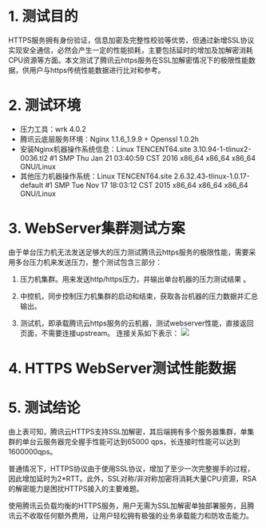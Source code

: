 # 1. 测试目的
HTTPS服务拥有身份验证，信息加密及完整性校验等优势，但通过新增SSL协议实现安全通信，必然会产生一定的性能损耗，主要包括延时的增加及加解密消耗CPU资源等方面。本文测试了腾讯云https服务在SSL加解密情况下的极限性能数据，供用户与https传统性能数据进行比对和参考。

# 2. 测试环境
- 压力工具：wrk 4.0.2
- 腾讯云底层服务环境：Nginx 1.1.6_1.9.9 + Openssl 1.0.2h
- 安装Nginx机器操作系统信息：Linux TENCENT64.site 3.10.94-1-tlinux2-0036.tl2 #1 SMP Thu Jan 21 03:40:59 CST 2016 x86_64 x86_64 x86_64 GNU/Linux
- 其他压力机器操作系统：Linux TENCENT64.site 2.6.32.43-tlinux-1.0.17-default #1 SMP Tue Nov 17 18:03:12 CST 2015 x86_64 x86_64 x86_64 GNU/Linux

# 3. WebServer集群测试方案
由于单台压力机无法发送足够大的压力测试腾讯云https服务的极限性能，需要采用多台压力机来发送压力，整个测试包含三部分：

1) 压力机集群。用来发送http/https压力，并输出单台机器的压力测试结果 。

2) 中控机，同步控制压力机集群的启动和结束，获取各台机器的压力数据并汇总输出。

3) 测试机，即承载腾讯云https服务的云机器，测试webserver性能，直接返回页面，不需要连接upstream。
连接关系如下表示：
![](https://mc.qcloudimg.com/static/img/45cc4191947ca44b37c47499138c8669/image.jpg)

# 4. HTTPS WebServer测试性能数据

# 5. 测试结论
由上表可知，腾讯云HTTPS支持SSL加解密，其后端拥有多个服务器集群，单集群的单台云服务器完全握手性能可达到65000 qps，长连接时性能可以达到1600000qps。

普通情况下，HTTPS协议由于使用SSL协议，增加了至少一次完整握手的过程，因此增加延时为2*RTT。此外，SSL对称/非对称加密将消耗大量CPU资源，RSA的解密能力是困扰HTTPS接入的主要难题。

使用腾讯云负载均衡的HTTPS服务，用户无需为SSL加解密单独部署服务，且腾讯云不收取任何额外费用，让用户轻松拥有极强的业务承载能力和防攻击能力。
